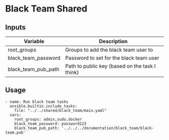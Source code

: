 # Black Team Shared

## Inputs

| Variable | Description |
| - | - |
| root_groups | Groups to add the black team user to |
| black_team_password | Password to set for the black team user |
| black_team_pub_path | Path to public key (based on the task I think) |

## Usage

```
- name: Run black team tasks
  ansible.builtin.include_tasks:
    file: "../../shared/black_team/main.yaml"
  vars:
    root_groups: admin,sudo,docker
    black_team_password: password123
    black_team_pub_path: '../../../documentation/black_team/black-team.pub'
```
